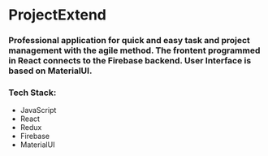 # ProjectExtend

### Professional application for quick and easy task and project management with the agile method. The frontent programmed in React connects to the Firebase backend. User Interface is based on MaterialUI. 

### Tech Stack:
- JavaScript
- React
- Redux
- Firebase
- MaterialUI
